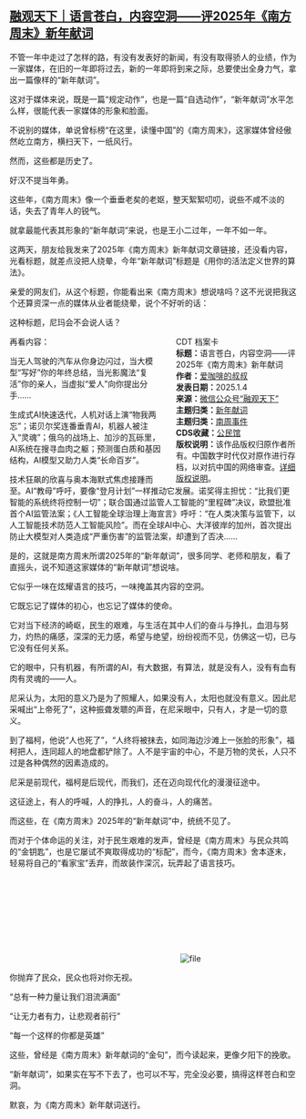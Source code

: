 <!--1735982307000-->
[融观天下｜语言苍白，内容空洞——评2025年《南方周末》新年献词](https://chinadigitaltimes.net/chinese/714657.html)
------

<p>不管一年中走过了怎样的路，有没有发表好的新闻，有没有取得骄人的业绩，作为一家媒体，在旧的一年即将过去，新的一年即将到来之际，总要使出全身力气，拿出一篇像样的“新年献词”。</p><p>这对于媒体来说，既是一篇“规定动作”，也是一篇“自选动作”，“新年献词”水平怎么样，很能代表一家媒体的形象和脸面。</p><p>不说别的媒体，单说曾标榜“在这里，读懂中国”的《南方周末》，这家媒体曾经傲然屹立南方，横扫天下，一纸风行。</p><p>然而，这些都是历史了。</p><p>好汉不提当年勇。</p><p>这些年，《南方周末》像一个垂垂老矣的老妪，整天絮絮叨叨，说些不咸不淡的话，失去了青年人的锐气。</p><p>就拿最能代表其形象的“新年献词”来说，也是王小二过年，一年不如一年。</p><p>这两天，朋友给我发来了2025年《南方周末》新年献词文章链接，还没看内容，光看标题，就差点没把人绕晕，今年“新年献词”标题是《用你的活法定义世界的算法》。</p><p>亲爱的网友们，从这个标题，你能看出来《南方周末》想说啥吗？这不光说把我这个还算资深一点的媒体从业者能绕晕，说个不好听的话：</p><p>这种标题，尼玛会不会说人话？</p><div style="width:42%;float:right;padding-left:20px;"><div class="su-spoiler su-spoiler-style-fancy su-spoiler-icon-chevron-circle" data-scroll-offset="0" data-anchor-in-url="no"><div class="su-spoiler-title" tabindex="0" role="button"><span class="su-spoiler-icon"></span>CDT 档案卡</div><div class="su-spoiler-content su-u-clearfix su-u-trim"><strong>标题：</strong>语言苍白，内容空洞——评2025年《南方周末》新年献词<br><strong>作者：</strong><a href="https://chinadigitaltimes.net/space/融观天下" target="_blank">爱咖啡的叔叔</a><br><strong>发表日期：</strong>2025.1.4<br><strong>来源：</strong><a href="https://archive.ph/uhvIo" target="_blank">微信公众号“融观天下”</a><br><strong>主题归类：</strong><a href="https://chinadigitaltimes.net/space/新年献词" target="_blank">新年献词</a><br><strong>主题归类：</strong><a href="https://chinadigitaltimes.net/space/南周事件" target="_blank">南周事件</a><br><strong>CDS收藏：</strong><a href="https://chinadigitaltimes.net/space/%E5%85%AC%E6%B0%91%E9%A6%86" target="_blank" rel="noopener">公民馆</a><br><strong>版权说明：</strong>该作品版权归原作者所有。中国数字时代仅对原作进行存档，以对抗中国的网络审查。<a href="https://chinadigitaltimes.net/chinese/copyright">详细版权说明</a>。</div></div></div><p>再看内容：</p><p>当无人驾驶的汽车从你身边闪过，当大模型“写好”你的年终总结，当光影魔法“复活”你的亲人，当虚拟“爱人”向你提出分手……</p><p>生成式AI快速迭代，人机对话上演“物我两忘”；诺贝尔奖连番垂青AI，机器人被注入“灵魂”；俄乌的战场上、加沙的瓦砾里，AI系统在搜寻血肉之躯；预测蛋白质和基因结构，AI模型又助力人类“长命百岁”。</p><p>技术狂飙的欣喜与奥本海默式焦虑接踵而至。AI“教母”呼吁，要像“登月计划”一样推动它发展。诺奖得主担忧：“比我们更智能的系统终将控制一切”；联合国通过监管人工智能的“里程碑”决议，欧盟批准首个AI监管法案；《人工智能全球治理上海宣言》呼吁：“在人类决策与监管下，以人工智能技术防范人工智能风险”。而在全球AI中心、大洋彼岸的加州，首次提出防止大模型对人类造成“严重伤害”的监管法案，却遭到了否决……</p><p>是的，这就是南方周末所谓2025年的“新年献词”，很多同学、老师和朋友，看了直摇头，说不知道这家媒体的“新年献词”想说啥。</p><p>它似乎一味在炫耀语言的技巧，一味掩盖其内容的空洞。</p><p>它既忘记了媒体的初心，也忘记了媒体的使命。</p><p>它对当下经济的崎岖，民生的艰难，与生活在其中人们的奋斗与挣扎，血泪与努力，灼热的痛感，深深的无力感，希望与绝望，纷纷视而不见，仿佛这一切，已与它没有任何关系。</p><p>它的眼中，只有机器，有所谓的AI，有大数据，有算法，就是没有人，没有有血有肉有灵魂的——人。</p><p>尼采认为，太阳的意义乃是为了照耀人，如果没有人，太阳也就没有意义。因此尼采喊出“上帝死了”，这种振聋发聩的声音，在尼采眼中，只有人，才是一切的意义。</p><p>到了福柯，他说“人也死了”，“人终将被抹去，如同海边沙滩上一张脸的形象”，福柯把人，连同超人的地盘都铲除了。人不是宇宙的中心，不是万物的灵长，人只不过是各种偶然的因素造成的。</p><p>尼采是前现代，福柯是后现代，而我们，还在迈向现代化的漫漫征途中。</p><p>这征途上，有人的呼喊，人的挣扎，人的奋斗，人的痛苦。</p><p>而这些，在《南方周末》2025年的“新年献词”中，统统不见了。</p><p>而对于个体命运的关注，对于民生艰难的发声，曾经是《南方周末》与民众共鸣的“金钥匙”，也是它屡试不爽取得成功的“标配”，而今，《南方周末》舍本逐末，轻易将自己的“看家宝”丢弃，而故装作深沉，玩弄起了语言技巧。</p><p><img decoding="async" src="data:image/svg+xml,%3Csvg%20xmlns='http://www.w3.org/2000/svg'%20viewBox='0%200%200%200'%3E%3C/svg%3E" alt="file" data-lazy-src="https://chinadigitaltimes.net/chinese/files/2025/01/image-1735982077647.png"><noscript><img decoding="async" src="https://chinadigitaltimes.net/chinese/files/2025/01/image-1735982077647.png" alt="file"></noscript></p><p>你抛弃了民众，民众也将对你无视。</p><p>“总有一种力量让我们泪流满面”</p><p>“让无力者有力，让悲观者前行”</p><p>“每一个这样的你都是英雄”</p><p>这些，曾经是《南方周末》新年献词的“金句”，而今读起来，更像夕阳下的挽歌。</p><p>“新年献词”，如果实在写不下去了，也可以不写，完全没必要，搞得这样苍白和空洞。</p><p>默哀，为《南方周末》新年献词送行。</p><div class="addtoany_share_save_container addtoany_content addtoany_content_bottom"><div class="a2a_kit a2a_kit_size_32 addtoany_list" data-a2a-url="https://chinadigitaltimes.net/chinese/714657.html" data-a2a-title="融观天下｜语言苍白，内容空洞——评2025年《南方周末》新年献词"><a class="a2a_button_facebook" href="https://www.addtoany.com/add_to/facebook?linkurl=https%3A%2F%2Fchinadigitaltimes.net%2Fchinese%2F714657.html&amp;linkname=%E8%9E%8D%E8%A7%82%E5%A4%A9%E4%B8%8B%EF%BD%9C%E8%AF%AD%E8%A8%80%E8%8B%8D%E7%99%BD%EF%BC%8C%E5%86%85%E5%AE%B9%E7%A9%BA%E6%B4%9E%E2%80%94%E2%80%94%E8%AF%842025%E5%B9%B4%E3%80%8A%E5%8D%97%E6%96%B9%E5%91%A8%E6%9C%AB%E3%80%8B%E6%96%B0%E5%B9%B4%E7%8C%AE%E8%AF%8D" title="Facebook" rel="nofollow noopener" target="_blank"></a><a class="a2a_button_twitter" href="https://www.addtoany.com/add_to/twitter?linkurl=https%3A%2F%2Fchinadigitaltimes.net%2Fchinese%2F714657.html&amp;linkname=%E8%9E%8D%E8%A7%82%E5%A4%A9%E4%B8%8B%EF%BD%9C%E8%AF%AD%E8%A8%80%E8%8B%8D%E7%99%BD%EF%BC%8C%E5%86%85%E5%AE%B9%E7%A9%BA%E6%B4%9E%E2%80%94%E2%80%94%E8%AF%842025%E5%B9%B4%E3%80%8A%E5%8D%97%E6%96%B9%E5%91%A8%E6%9C%AB%E3%80%8B%E6%96%B0%E5%B9%B4%E7%8C%AE%E8%AF%8D" title="Twitter" rel="nofollow noopener" target="_blank"></a><a class="a2a_button_telegram" href="https://www.addtoany.com/add_to/telegram?linkurl=https%3A%2F%2Fchinadigitaltimes.net%2Fchinese%2F714657.html&amp;linkname=%E8%9E%8D%E8%A7%82%E5%A4%A9%E4%B8%8B%EF%BD%9C%E8%AF%AD%E8%A8%80%E8%8B%8D%E7%99%BD%EF%BC%8C%E5%86%85%E5%AE%B9%E7%A9%BA%E6%B4%9E%E2%80%94%E2%80%94%E8%AF%842025%E5%B9%B4%E3%80%8A%E5%8D%97%E6%96%B9%E5%91%A8%E6%9C%AB%E3%80%8B%E6%96%B0%E5%B9%B4%E7%8C%AE%E8%AF%8D" title="Telegram" rel="nofollow noopener" target="_blank"></a><a class="a2a_button_reddit" href="https://www.addtoany.com/add_to/reddit?linkurl=https%3A%2F%2Fchinadigitaltimes.net%2Fchinese%2F714657.html&amp;linkname=%E8%9E%8D%E8%A7%82%E5%A4%A9%E4%B8%8B%EF%BD%9C%E8%AF%AD%E8%A8%80%E8%8B%8D%E7%99%BD%EF%BC%8C%E5%86%85%E5%AE%B9%E7%A9%BA%E6%B4%9E%E2%80%94%E2%80%94%E8%AF%842025%E5%B9%B4%E3%80%8A%E5%8D%97%E6%96%B9%E5%91%A8%E6%9C%AB%E3%80%8B%E6%96%B0%E5%B9%B4%E7%8C%AE%E8%AF%8D" title="Reddit" rel="nofollow noopener" target="_blank"></a><a class="a2a_button_whatsapp" href="https://www.addtoany.com/add_to/whatsapp?linkurl=https%3A%2F%2Fchinadigitaltimes.net%2Fchinese%2F714657.html&amp;linkname=%E8%9E%8D%E8%A7%82%E5%A4%A9%E4%B8%8B%EF%BD%9C%E8%AF%AD%E8%A8%80%E8%8B%8D%E7%99%BD%EF%BC%8C%E5%86%85%E5%AE%B9%E7%A9%BA%E6%B4%9E%E2%80%94%E2%80%94%E8%AF%842025%E5%B9%B4%E3%80%8A%E5%8D%97%E6%96%B9%E5%91%A8%E6%9C%AB%E3%80%8B%E6%96%B0%E5%B9%B4%E7%8C%AE%E8%AF%8D" title="WhatsApp" rel="nofollow noopener" target="_blank"></a><a class="a2a_button_email" href="https://www.addtoany.com/add_to/email?linkurl=https%3A%2F%2Fchinadigitaltimes.net%2Fchinese%2F714657.html&amp;linkname=%E8%9E%8D%E8%A7%82%E5%A4%A9%E4%B8%8B%EF%BD%9C%E8%AF%AD%E8%A8%80%E8%8B%8D%E7%99%BD%EF%BC%8C%E5%86%85%E5%AE%B9%E7%A9%BA%E6%B4%9E%E2%80%94%E2%80%94%E8%AF%842025%E5%B9%B4%E3%80%8A%E5%8D%97%E6%96%B9%E5%91%A8%E6%9C%AB%E3%80%8B%E6%96%B0%E5%B9%B4%E7%8C%AE%E8%AF%8D" title="Email" rel="nofollow noopener" target="_blank"></a><a class="a2a_button_copy_link" href="https://www.addtoany.com/add_to/copy_link?linkurl=https%3A%2F%2Fchinadigitaltimes.net%2Fchinese%2F714657.html&amp;linkname=%E8%9E%8D%E8%A7%82%E5%A4%A9%E4%B8%8B%EF%BD%9C%E8%AF%AD%E8%A8%80%E8%8B%8D%E7%99%BD%EF%BC%8C%E5%86%85%E5%AE%B9%E7%A9%BA%E6%B4%9E%E2%80%94%E2%80%94%E8%AF%842025%E5%B9%B4%E3%80%8A%E5%8D%97%E6%96%B9%E5%91%A8%E6%9C%AB%E3%80%8B%E6%96%B0%E5%B9%B4%E7%8C%AE%E8%AF%8D" title="Copy Link" rel="nofollow noopener" target="_blank"></a><a class="a2a_dd addtoany_share_save addtoany_share" href="https://www.addtoany.com/share"></a></div></div>
